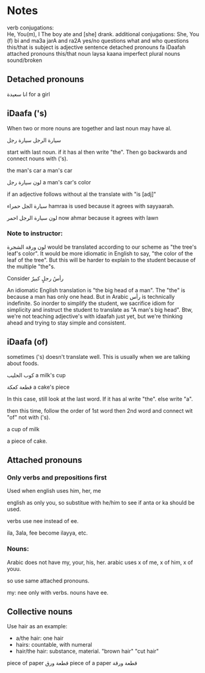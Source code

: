 # Notes

verb conjugations:  
  He, You(m), I
  The boy ate and [she] drank.
additional conjugations:
  She, You (f)
bi and ma3a
jarA and ra2A
yes/no questions
what and who questions
this/that is
subject is adjective sentence
detached pronouns
fa
iDaafah
attached pronouns
this/that noun
laysa
kaana
imperfect
plural nouns
  sound/broken

## Detached pronouns

انا سعيدة for a girl

## iDaafa ('s)

When two or more nouns are together and last noun may have al.

سيارة الرجل
سيارة رجل

start with last noun. if it has al then write "the". Then go backwards and connect nouns with ('s).

the man's car
a man's car

لون سيارة رجل
a man's car's color

if an adjective follows without al the translate with "is [adj]"

سيارة الجل حمراء
hamraa is used because it agrees with sayyaarah.

لون سيارة الرجل احمر
now ahmar because it agrees with lawn

### Note to instructor:

لون ورقة الشجرة would be translated according to our scheme as "the tree's leaf's color". It would be more idiomatic in English to say, "the color of the leaf of the tree". But this will be harder to explain to the student because of the multiple "the"s.

Consider رأسُ رجلٍ كبيرٌ

An idiomatic English translation is "the big head of a man". The "the" is because a man has only one head. But in Arabic رأس is technically indefinite. So inorder to simplify the student, we sacrifice idiom for simplicity and instruct the student to translate as "A man's big head". Btw, we're not teaching adjective's with idaafah just yet, but we're thinking ahead and trying to stay simple and consistent.

## iDaafa (of)

sometimes ('s) doesn't translate well. This is usually when we are talking about foods.

كوب الحليب
a milk's cup

قطعة كعكة
a cake's piece

In this case, still look at the last word. If it has al write "the". else write "a".

then this time, follow the order of 1st word then 2nd word and connect wit "of" not with ('s).

a cup of milk

a piece of cake.


## Attached pronouns

### Only verbs and prepositions first

Used when english uses him, her, me

english as only you, so substitue with he/him to see if anta or ka should be used.

verbs use nee instead of ee.

ila, 3ala, fee become ilayya, etc.

### Nouns:

Arabic does not have my, your, his, her. arabic uses x of me, x of him, x of youu.

so use same attached pronouns.

my: nee only with verbs. nouns have ee.

## Collective nouns

Use hair as an example:

+ a/the hair: one hair
+ hairs: countable, with numeral
+ hair/the hair: substance, material. "brown hair" "cut hair"

piece of paper قطعة ورق
piece of a paper قطعة ورقة


